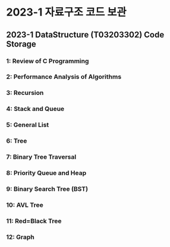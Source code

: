 # 2023-1 자료구조 코드 보관

## 2023-1 DataStructure (T03203302) Code Storage

### 1: Review of C Programming 

### 2: Performance Analysis of Algorithms

### 3: Recursion

### 4: Stack and Queue

### 5: General List

### 6: Tree

### 7: Binary Tree Traversal

### 8: Priority Queue and Heap

### 9: Binary Search Tree (BST)

### 10: AVL Tree

### 11: Red=Black Tree

### 12: Graph
